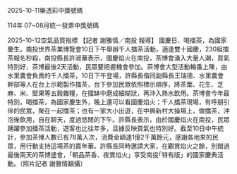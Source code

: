 
2025-10-11樂透彩中獎號碼

                                
114年 07~08月統一發票中獎號碼
                             
2025-10-12空氣品質指標
                              【記者 謝雅情／南投 報導】 國慶日、喝擂茶，為國家慶生。南投世界茶業博覽會10日下午舉辦千人擂茶活動，適逢雙十國慶，230組擂茶報名秒殺，南投縣長許淑華表示，國慶焰火在南投，茶博會湧入大量人潮，買氣特別好，茶博最後2天活動，民眾要把握機會參加。茶博會大型活動輪番上陣，由水里農會負責的千人擂茶，10日下午登場，許縣長偕同副縣長王瑞德、水里農會幹部等人在台上示範製作擂茶，台下參加民眾依照標示順序，將茶葉、花生、芝麻、米、堅果等五穀雜糧，在擂缽中磨成細糊狀，再沖入熱水飲用。茶博會今年最特別，喝擂茶，為國家慶生外，晚上還可以看國慶焰火；千人擂茶現場，有呼朋引伴的民眾，聚在一起擂茶；也有一家大小出遊，在中興新村大操場上，做擂茶，沖泡後飲用，自在聊天，度過悠閒的下午。許縣長表示，由於國慶焰火在南投，民眾踴躍參加擂茶活動，遊客也比往年多，且據反映買氣也特別好。截至10日中午統計，參加茶博人數已有78萬人次，消費金額達1億2千萬餘元，感謝各地來的民眾，用行動支持這場茶的嘉年華。許縣長同時邀請大家，在觀賞焰火之餘，別錯過最後兩天的茶博盛會，｢朝品茶香、夜賞焰火」享受南投｢特有版」的國家慶典活動。（照片記者 謝雅情翻攝）